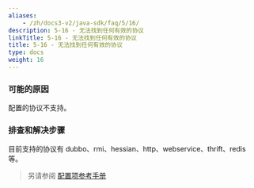 ```yaml
---
aliases:
    - /zh/docs3-v2/java-sdk/faq/5/16/
description: 5-16 - 无法找到任何有效的协议
linkTitle: 5-16 - 无法找到任何有效的协议
title: 5-16 - 无法找到任何有效的协议
type: docs
weight: 16
---
```




### 可能的原因

配置的协议不支持。

### 排查和解决步骤

目前支持的协议有 dubbo、rmi、hessian、http、webservice、thrift、redis 等。

> 另请参阅
[配置项参考手册](/zh-cn/overview/mannual/java-sdk/reference-manual/config/)
